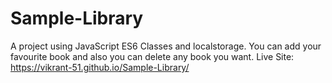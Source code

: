 # Sample-Library
A project using JavaScript ES6 Classes and localstorage.
You can add your favourite book and also you can delete any book you want.
Live Site: https://vikrant-51.github.io/Sample-Library/
